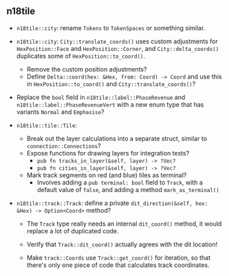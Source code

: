 ## n18tile

- `n18tile::city`: rename `Tokens` to `TokenSpaces` or something similar.

- `n18tile::city`: `City::translate_coords()` uses custom adjustments for `HexPosition::Face` and `HexPosition::Corner`, and `City::delta_coords()` duplicates some of `HexPosition::to_coord()`.
  - Remove the custom position adjustments?
  - Define `Delta::coord(hex: &Hex, from: Coord) -> Coord` and use this in `HexPosition::to_coord()` and `City::translate_coords()`?

- Replace the `bool` field in `n18tile::label::PhaseRevenue` and `n18tile::label::PhaseRevenueVert` with a new enum type that has variants `Normal` and `Emphasise`?

- `n18tile::tile::Tile`:
  - Break out the layer calculations into a separate struct, similar to `connection::Connections`?
  - Expose functions for drawing layers for integration tests?
    - `pub fn tracks_in_layer(&self, layer) -> ?Vec?`
    - `pub fn cities_in_layer(&self, layer) -> ?Vec?`
  - Mark track segments on red (and blue) tiles as terminal?
    - Involves adding a `pub terminal: bool` field to `Track`, with a default value of `false`, and adding a method `mark_as_terminal()`

- `n18tile::track::Track`: define a private `dit_direction(&self, hex: &Hex) -> Option<Coord>` method?

  - The `Track` type really needs an internal `dit_coord()` method, it would replace a lot of duplicated code.

  - Verify that `Track::dit_coord()` actually agrees with the dit location!

  - Make `track::Coords` use `Track::get_coord()` for iteration, so that there's only one piece of code that calculates track coordinates.
